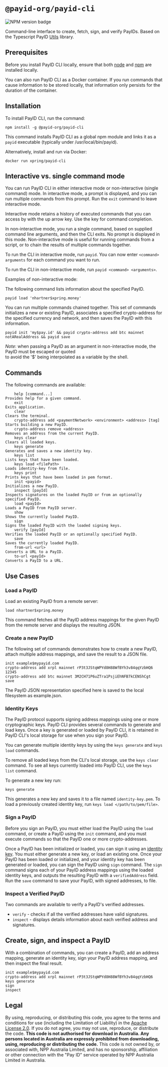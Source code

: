 # `@payid-org/payid-cli`

![NPM version badge](https://img.shields.io/npm/v/@payid-org/payid-cli)

Command-line interface to create, fetch, sign, and verify PayIDs.
Based on the Typescript PayID [Utils](https://github.com/payid-org/utils) library.

## Prerequisites

Before you install PayID CLI locally, ensure that both [node](https://nodejs.org/en/download/) and
[npm](https://docs.npmjs.com/downloading-and-installing-packages-locally) are installed locally.

You can also run PayID CLI as a Docker container. If you run commands that cause information to be stored locally, that information only persists for the duration of the container.

## Installation

To install PayID CLI, run the command:

```
npm install -g @payid-org/payid-cli
```

This command installs PayID CLI as a global npm module and links it as a `payid` executable
(typically under /usr/local/bin/payid).

Alternatively, install and run via Docker:

```
docker run xpring/payid-cli
```

## Interactive vs. single command mode

You can run PayID CLI in either interactive mode or non-interactive (single command) mode.
In interactive mode, a prompt is displayed, and you can run multiple commands from this prompt. Run the `exit` command to leave interactive mode.

Interactive mode retains a history of executed commands that you can access by with the up arrow key. Use the <Tab> key for command completion.

In non-interactive mode, you run a single command, based on supplied command line arguments, and then the CLI exits.
No prompt is displayed in this mode. Non-interactive mode is useful for running commands from a script, or to chain the results
of multiple commands together.

To run the CLI in interactive mode, run `payid`. You can now enter `<command> arguments` for each command you want to run.

To run the CLI in non-interactive mode, run `payid <command> <arguments>`.

Examples of non-interactive mode:

The following command lists information about the specified PayID.

```
payid load 'nhartner$xpring.money'
```

You can run multiple commands chained together. This set of commands initializes a new or existing PayID, associates a specified crypto-address for the specified currency and network, and then saves the PayID with this information.

```
payid init 'my$pay.id' && payid crypto-address add btc mainnet notARealAddress && payid save
```

_Note_: when passing a PayID as an argument in non-interactive mode, the PayID must be escaped or quoted  
to avoid the '\$' being interpolated as a variable by the shell.

## Commands

The following commands are available:

```
    help [command...]                                                  Provides help for a given command.
    exit                                                               Exits application.
    clear                                                              Clears the terminal.
    crypto-address add <paymentNetwork> <environment> <address> [tag]  Starts building a new PayID.
    crypto-address remove <address>                                    Removes an address from the current PayID.
    keys clear                                                         Clears all loaded keys.
    keys generate                                                      Generates and saves a new identity key.
    keys list                                                          Lists keys that have been loaded.
    keys load <filePath>                                               Loads identity-key from file.
    keys print                                                         Prints keys that have been loaded in pem format.
    init <payid>                                                       Initializes a new PayID.
    inspect [payId]                                                    Inspects signatures on the loaded PayID or from an optionally specified PayID.
    load <payId>                                                       Loads a PayID from PayID server.
    show                                                               Shows the currently loaded PayID.
    sign                                                               Signs the loaded PayID with the loaded signing keys.
    verify [payId]                                                     Verifies the loaded PayID or an optionally specified PayID.
    save                                                               Saves the currently loaded PayID.
    from-url <url>                                                     Converts a URL to a PayID.
    to-url <payId>                                                     Converts a PayID to a URL.

```

## Use Cases

### Load a PayID

Load an existing PayID from a remote server:

```
load nhartner$xpring.money
```

This command fetches all the PayID address mappings for the given PayID from the remote
server and displays the resulting JSON.

### Create a new PayID

The following set of commands demonstrates how to create a new PayID, attach multiple
address mappings, and save the result to a JSON file.

```
init example$mypayid.com
crypto-address add xrpl mainnet rP3t3JStqWPYd8H88WfBYh3v84qqYzbHQ6 12345
crypto-address add btc mainnet 3M2CH71P6uZTra1PsjiEhNFB7kCENShCgt
save
```

The PayID JSON representation specified here is saved to the local filesystem as example.json.

### Identity Keys

The PayID protocol supports signing address mappings using one or more cryptographic keys.
PayID CLI provides several commands to generate and load keys. Once a key is generated
or loaded by PayID CLI, it is retained in PayID CLI's local storage for use when you sign your PayID.

You can generate multiple identity keys by using the `keys generate` and `keys load` commands.

To remove all loaded keys from the CLI's local storage, use the `keys clear` command.
To see all keys currently loaded into PayID CLI, use the `keys list` command.

To generate a new key run:

```
keys generate
```

This generates a new key and saves it to a file named `identity-key.pem`. To load a previously
created identity key, run `keys load </path/to/pem/file>`.

### Sign a PayID

Before you sign an PayID, you must either load the PayID using the `load` command, or create a PayID using the
`init` command, and you must execute commands so that the PayID one or more crypto-addresses.

Once a PayID has been initialized or loaded, you can sign it using an [identity key](#identity-keys). You must either generate a new key, or load an existing one. Once your PayID has been loaded or initialized, and your identity key has been generated or loaded,
you can sign the PayID using `sign` command. The `sign` command signs each of your PayID address
mappings using the loaded identity keys, and outputs the resulting PayID with a `verifiedAddress` field. Run the `save`
command to save your PayID, with signed addresses, to file.

### Inspect a Verified PayID

Two commands are available to verify a PayID's verified addresses.

- `verify` - checks if all the verified addresses have valid signatures.
- `inspect` - displays details information about each verified address and signatures.

## Create, sign, and inspect a PayID

With a combination of commands, you can create a PayID, add an address mapping, generate an identity key,
sign your PayID address mapping, and then inspect the final result.

```
init example$mypayid.com
crypto-address add xrpl mainnet rP3t3JStqWPYd8H88WfBYh3v84qqYzbHQ6
keys generate
sign
inspect
```

## Legal

By using, reproducing, or distributing this code, you agree to the terms and conditions for use (including the Limitation of Liability) in the [Apache License 2.0](https://github.com/payid-org/payid-cli/blob/master/LICENSE). If you do not agree, you may not use, reproduce, or distribute the code. **This code is not authorised for download in Australia. Any persons located in Australia are expressly prohibited from downloading, using, reproducing or distributing the code.** This code is not owned by, or associated with, NPP Australia Limited, and has no sponsorship, affiliation or other connection with the "Pay ID" service operated by NPP Australia Limited in Australia.
